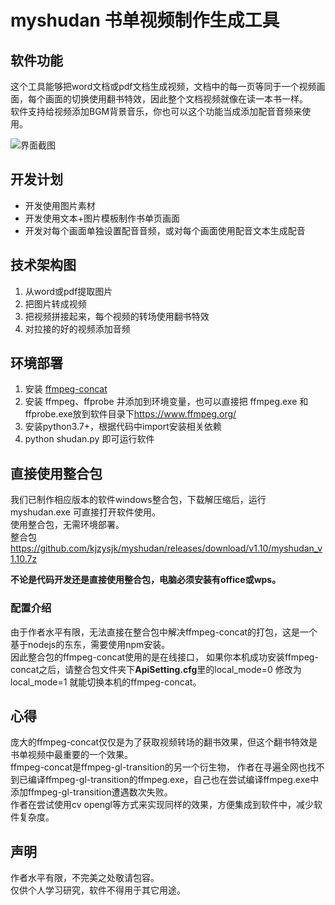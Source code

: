 # myshudan 书单视频制作生成工具  
## 软件功能  
这个工具能够把word文档或pdf文档生成视频，文档中的每一页等同于一个视频画面，每个画面的切换使用翻书特效，因此整个文档视频就像在读一本书一样。  
软件支持给视频添加BGM背景音乐，你也可以这个功能当成添加配音音频来使用。  

![界面截图](https://github.com/kjzysjk/myshudan/blob/main/case2.jpg)  

## 开发计划
- 开发使用图片素材
- 开发使用文本+图片模板制作书单页画面
- 开发对每个画面单独设置配音音频，或对每个画面使用配音文本生成配音

## 技术架构图
1) 从word或pdf提取图片
2) 把图片转成视频
3) 把视频拼接起来，每个视频的转场使用翻书特效
4) 对拉接的好的视频添加音频

## 环境部署
1) 安装 [ffmpeg-concat](https://github.com/transitive-bullshit/ffmpeg-concat)
2) 安装 ffmpeg、ffprobe 并添加到环境变量，也可以直接把 ffmpeg.exe 和 ffprobe.exe放到软件目录下<https://www.ffmpeg.org/>  
3) 安装python3.7+，根据代码中import安装相关依赖
4) python shudan.py 即可运行软件

## 直接使用整合包
我们已制作相应版本的软件windows整合包，下载解压缩后，运行 myshudan.exe 可直接打开软件使用。  
使用整合包，无需环境部署。  
整合包  <https://github.com/kjzysjk/myshudan/releases/download/v1.10/myshudan_v1.10.7z>  

**不论是代码开发还是直接使用整合包，电脑必须安装有office或wps。**  

### 配置介绍
由于作者水平有限，无法直接在整合包中解决ffmpeg-concat的打包，这是一个基于nodejs的东东，需要使用npm安装。  
因此整合包的ffmpeg-concat使用的是在线接口，
如果你本机成功安装ffmpeg-concat之后，请整合包文件夹下**ApiSetting.cfg**里的local_mode=0 修改为 local_mode=1 就能切换本机的ffmpeg-concat。  

## 心得
庞大的ffmpeg-concat仅仅是为了获取视频转场的翻书效果，但这个翻书特效是书单视频中最重要的一个效果。  
ffmpeg-concat是ffmpeg-gl-transition的另一个衍生物，
作者在寻遍全网也找不到已编译ffmpeg-gl-transition的ffmpeg.exe，自己也在尝试编译ffmpeg.exe中添加ffmpeg-gl-transition遭遇数次失败。  
作者在尝试使用cv opengl等方式来实现同样的效果，方便集成到软件中，减少软件复杂度。  

## 声明
作者水平有限，不完美之处敬请包容。  
仅供个人学习研究，软件不得用于其它用途。  
